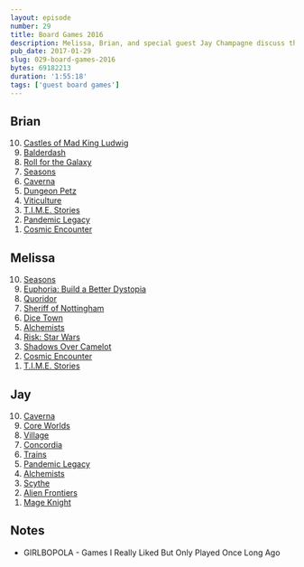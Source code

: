 ```yaml
---
layout: episode
number: 29
title: Board Games 2016
description: Melissa, Brian, and special guest Jay Champagne discuss their favorite board games as of the end of 2016.
pub_date: 2017-01-29
slug: 029-board-games-2016
bytes: 69182213
duration: '1:55:18'
tags: ['guest board games']
---
```


<h2>Brian</h2>
<ol reversed>
<li><a href="https://boardgamegeek.com/boardgame/155426/castles-mad-king-ludwig">Castles of Mad King Ludwig</a></li>
<li><a href="https://boardgamegeek.com/boardgame/163/balderdash">Balderdash</a></li>
<li><a href="https://boardgamegeek.com/boardgame/132531/roll-galaxy">Roll for the Galaxy</a></li>
<li><a href="https://boardgamegeek.com/boardgame/108745/seasons">Seasons</a></li>
<li><a href="https://boardgamegeek.com/boardgame/102794/caverna-cave-farmers">Caverna</a></li>
<li><a href="https://boardgamegeek.com/boardgame/97207/dungeon-petz">Dungeon Petz</a></li>
<li><a href="https://boardgamegeek.com/boardgame/128621/viticulture">Viticulture</a></li>
<li><a href="https://boardgamegeek.com/boardgame/146508/time-stories">T.I.M.E. Stories</a></li>
<li><a href="https://boardgamegeek.com/boardgame/161936/pandemic-legacy-season-1">Pandemic Legacy</a></li>
<li><a href="https://boardgamegeek.com/boardgame/39463/cosmic-encounter">Cosmic Encounter</a></li>
</ol>

<h2>Melissa</h2>
<ol reversed>
<li><a href="https://boardgamegeek.com/boardgame/108745/seasons">Seasons</a></li>
<li><a href="https://boardgamegeek.com/boardgame/133848/euphoria-build-better-dystopia">Euphoria: Build a Better Dystopia</a></li>
<li><a href="https://boardgamegeek.com/boardgame/624/quoridor">Quoridor</a></li>
<li><a href="https://boardgamegeek.com/boardgame/157969/sheriff-nottingham">Sheriff of Nottingham</a></li>
<li><a href="https://boardgamegeek.com/boardgame/40793/dice-town">Dice Town</a></li>
<li><a href="https://boardgamegeek.com/boardgame/161970/alchemists">Alchemists</a></li>
<li><a href="https://boardgamegeek.com/boardgame/183880/risk-star-wars-edition">Risk: Star Wars</a></li>
<li><a href="https://boardgamegeek.com/boardgame/15062/shadows-over-camelot">Shadows Over Camelot</a></li>
<li><a href="https://boardgamegeek.com/boardgame/39463/cosmic-encounter">Cosmic Encounter</a></li>
<li><a href="https://boardgamegeek.com/boardgame/146508/time-stories">T.I.M.E. Stories</a></li>
</ol>

<h2>Jay</h2>
<ol reversed>
<li><a href="https://boardgamegeek.com/boardgame/102794/caverna-cave-farmers">Caverna</a></li>
<li><a href="https://boardgamegeek.com/boardgame/98351/core-worlds">Core Worlds</a></li>
<li><a href="https://boardgamegeek.com/boardgame/104006/village">Village</a></li>
<li><a href="https://boardgamegeek.com/boardgame/124361/concordia">Concordia</a></li>
<li><a href="https://boardgamegeek.com/boardgame/121408/trains">Trains</a></li>
<li><a href="https://boardgamegeek.com/boardgame/161936/pandemic-legacy-season-1">Pandemic Legacy</a></li>
<li><a href="https://boardgamegeek.com/boardgame/161970/alchemists">Alchemists</a></li>
<li><a href="https://boardgamegeek.com/boardgame/169786/scythe">Scythe</a></li>
<li><a href="https://boardgamegeek.com/boardgame/48726/alien-frontiers">Alien Frontiers</a></li>
<li><a href="https://boardgamegeek.com/boardgame/96848/mage-knight-board-game">Mage Knight</a></li>
</ol>

<h2>Notes</h2>
<ul>
<li><abbr>GIRLBOPOLA</abbr> - Games I Really Liked But Only Played Once Long Ago</li>
</ul>